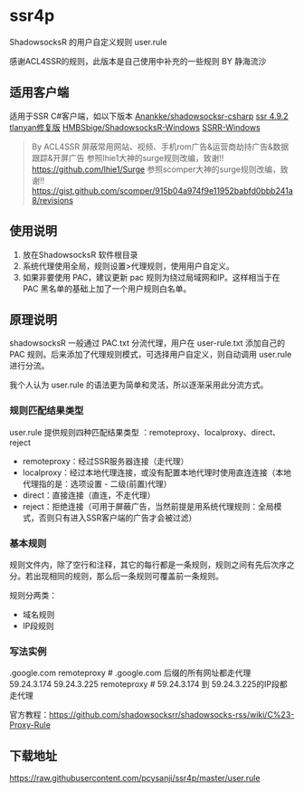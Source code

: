 # ssr4p
ShadowsocksR 的用户自定义规则 user.rule

感谢ACL4SSR的规则，此版本是自己使用中补充的一些规则 BY 静海流沙

## 适用客户端
适用于SSR C#客户端，如以下版本
[Anankke/shadowsocksr-csharp](https://github.com/shadowsocksrr/shadowsocksr-csharp/releases)
[ssr 4.9.2 tlanyan修复版](https://tlanyan.me/shadowsockr-shadowsocksr-shadowsocksrr-clients/)
[HMBSbige/ShadowsocksR-Windows](https://github.com/HMBSbige/ShadowsocksR-Windows/)
[SSRR-Windows](https://github.com/Anankke/SSRR-Windows)

> By ACL4SSR 
>屏蔽常用网站、视频、手机rom广告&运营商劫持广告&数据跟踪&开屏广告
> 参照lhie1大神的surge规则改编，致谢!! https://github.com/lhie1/Surge
> 参照scomper大神的surge规则改编，致谢!! https://gist.github.com/scomper/915b04a974f9e11952babfd0bbb241a8/revisions

## 使用说明
1. 放在ShadowsocksR 软件根目录
2. 系统代理使用全局，规则设置>代理规则，使用用户自定义。
3. 如果非要使用 PAC，建议更新 pac 规则为绕过局域网和IP。这样相当于在 PAC 黑名单的基础上加了一个用户规则白名单。

## 原理说明
shadowsocksR 一般通过 PAC.txt 分流代理，用户在 user-rule.txt 添加自己的 PAC 规则。后来添加了代理规则模式，可选择用户自定义，则自动调用 user.rule 进行分流。

我个人认为 user.rule 的语法更为简单和灵活，所以逐渐采用此分流方式。

### 规则匹配结果类型
user.rule 提供规则四种匹配结果类型 ：remoteproxy、localproxy、direct、reject

- remoteproxy：经过SSR服务器连接（走代理）
- localproxy：经过本地代理连接，或没有配置本地代理时使用直连连接（本地代理指的是：选项设置 - 二级(前置)代理）
- direct：直接连接（直连，不走代理）
- reject：拒绝连接（可用于屏蔽广告，当然前提是用系统代理规则：全局模式，否则只有进入SSR客户端的广告才会被过滤）

### 基本规则
规则文件内，除了空行和注释，其它的每行都是一条规则，规则之间有先后次序之分。若出现相同的规则，那么后一条规则可覆盖前一条规则。

规则分两类：

- 域名规则
- IP段规则

### 写法实例
.google.com remoteproxy # .google.com 后缀的所有网址都走代理
59.24.3.174 59.24.3.225 remoteproxy # 59.24.3.174 到 59.24.3.225的IP段都走代理

官方教程：https://github.com/shadowsocksrr/shadowsocks-rss/wiki/C%23-Proxy-Rule


## 下载地址
https://raw.githubusercontent.com/pcysanji/ssr4p/master/user.rule
